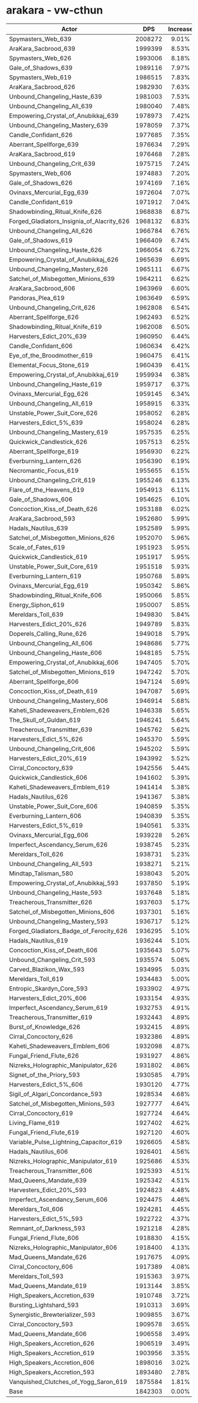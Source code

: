 # arakara - vw-cthun
| Actor | DPS | Increase |
|---|:---:|:---:|
|Spymasters_Web_639|2008272|9.01%|
|AraKara_Sacbrood_639|1999399|8.53%|
|Spymasters_Web_626|1993006|8.18%|
|Gale_of_Shadows_639|1989116|7.97%|
|Spymasters_Web_619|1986515|7.83%|
|AraKara_Sacbrood_626|1982930|7.63%|
|Unbound_Changeling_Haste_639|1981003|7.53%|
|Unbound_Changeling_All_639|1980040|7.48%|
|Empowering_Crystal_of_Anubikkaj_639|1978973|7.42%|
|Unbound_Changeling_Mastery_639|1978059|7.37%|
|Candle_Confidant_626|1977685|7.35%|
|Aberrant_Spellforge_639|1976634|7.29%|
|AraKara_Sacbrood_619|1976468|7.28%|
|Unbound_Changeling_Crit_639|1975715|7.24%|
|Spymasters_Web_606|1974883|7.20%|
|Gale_of_Shadows_626|1974169|7.16%|
|Ovinaxs_Mercurial_Egg_639|1972604|7.07%|
|Candle_Confidant_619|1971912|7.04%|
|Shadowbinding_Ritual_Knife_626|1968838|6.87%|
|Forged_Gladiators_Insignia_of_Alacrity_626|1968132|6.83%|
|Unbound_Changeling_All_626|1966784|6.76%|
|Gale_of_Shadows_619|1966409|6.74%|
|Unbound_Changeling_Haste_626|1966054|6.72%|
|Empowering_Crystal_of_Anubikkaj_626|1965639|6.69%|
|Unbound_Changeling_Mastery_626|1965111|6.67%|
|Satchel_of_Misbegotten_Minions_639|1964211|6.62%|
|AraKara_Sacbrood_606|1963969|6.60%|
|Pandoras_Plea_619|1963649|6.59%|
|Unbound_Changeling_Crit_626|1962808|6.54%|
|Aberrant_Spellforge_626|1962493|6.52%|
|Shadowbinding_Ritual_Knife_619|1962008|6.50%|
|Harvesters_Edict_20%_639|1960950|6.44%|
|Candle_Confidant_606|1960634|6.42%|
|Eye_of_the_Broodmother_619|1960475|6.41%|
|Elemental_Focus_Stone_619|1960439|6.41%|
|Empowering_Crystal_of_Anubikkaj_619|1959934|6.38%|
|Unbound_Changeling_Haste_619|1959717|6.37%|
|Ovinaxs_Mercurial_Egg_626|1959145|6.34%|
|Unbound_Changeling_All_619|1958915|6.33%|
|Unstable_Power_Suit_Core_626|1958052|6.28%|
|Harvesters_Edict_5%_639|1958024|6.28%|
|Unbound_Changeling_Mastery_619|1957535|6.25%|
|Quickwick_Candlestick_626|1957513|6.25%|
|Aberrant_Spellforge_619|1956930|6.22%|
|Everburning_Lantern_626|1956390|6.19%|
|Necromantic_Focus_619|1955655|6.15%|
|Unbound_Changeling_Crit_619|1955246|6.13%|
|Flare_of_the_Heavens_619|1954913|6.11%|
|Gale_of_Shadows_606|1954625|6.10%|
|Concoction_Kiss_of_Death_626|1953188|6.02%|
|AraKara_Sacbrood_593|1952680|5.99%|
|Hadals_Nautilus_639|1952589|5.99%|
|Satchel_of_Misbegotten_Minions_626|1952070|5.96%|
|Scale_of_Fates_619|1951923|5.95%|
|Quickwick_Candlestick_619|1951917|5.95%|
|Unstable_Power_Suit_Core_619|1951518|5.93%|
|Everburning_Lantern_619|1950768|5.89%|
|Ovinaxs_Mercurial_Egg_619|1950342|5.86%|
|Shadowbinding_Ritual_Knife_606|1950066|5.85%|
|Energy_Siphon_619|1950007|5.85%|
|Mereldars_Toll_639|1949830|5.84%|
|Harvesters_Edict_20%_626|1949789|5.83%|
|Doperels_Calling_Rune_626|1949018|5.79%|
|Unbound_Changeling_All_606|1948686|5.77%|
|Unbound_Changeling_Haste_606|1948185|5.75%|
|Empowering_Crystal_of_Anubikkaj_606|1947405|5.70%|
|Satchel_of_Misbegotten_Minions_619|1947242|5.70%|
|Aberrant_Spellforge_606|1947124|5.69%|
|Concoction_Kiss_of_Death_619|1947087|5.69%|
|Unbound_Changeling_Mastery_606|1946914|5.68%|
|Kaheti_Shadeweavers_Emblem_626|1946338|5.65%|
|The_Skull_of_Guldan_619|1946241|5.64%|
|Treacherous_Transmitter_639|1945762|5.62%|
|Harvesters_Edict_5%_626|1945370|5.59%|
|Unbound_Changeling_Crit_606|1945202|5.59%|
|Harvesters_Edict_20%_619|1943992|5.52%|
|Cirral_Concoctory_639|1942556|5.44%|
|Quickwick_Candlestick_606|1941602|5.39%|
|Kaheti_Shadeweavers_Emblem_619|1941414|5.38%|
|Hadals_Nautilus_626|1941367|5.38%|
|Unstable_Power_Suit_Core_606|1940859|5.35%|
|Everburning_Lantern_606|1940839|5.35%|
|Harvesters_Edict_5%_619|1940561|5.33%|
|Ovinaxs_Mercurial_Egg_606|1939228|5.26%|
|Imperfect_Ascendancy_Serum_626|1938745|5.23%|
|Mereldars_Toll_626|1938731|5.23%|
|Unbound_Changeling_All_593|1938271|5.21%|
|Mindtap_Talisman_580|1938043|5.20%|
|Empowering_Crystal_of_Anubikkaj_593|1937850|5.19%|
|Unbound_Changeling_Haste_593|1937648|5.18%|
|Treacherous_Transmitter_626|1937603|5.17%|
|Satchel_of_Misbegotten_Minions_606|1937301|5.16%|
|Unbound_Changeling_Mastery_593|1936717|5.12%|
|Forged_Gladiators_Badge_of_Ferocity_626|1936295|5.10%|
|Hadals_Nautilus_619|1936244|5.10%|
|Concoction_Kiss_of_Death_606|1935643|5.07%|
|Unbound_Changeling_Crit_593|1935574|5.06%|
|Carved_Blazikon_Wax_593|1934995|5.03%|
|Mereldars_Toll_619|1934483|5.00%|
|Entropic_Skardyn_Core_593|1933902|4.97%|
|Harvesters_Edict_20%_606|1933154|4.93%|
|Imperfect_Ascendancy_Serum_619|1932753|4.91%|
|Treacherous_Transmitter_619|1932443|4.89%|
|Burst_of_Knowledge_626|1932415|4.89%|
|Cirral_Concoctory_626|1932386|4.89%|
|Kaheti_Shadeweavers_Emblem_606|1932098|4.87%|
|Fungal_Friend_Flute_626|1931927|4.86%|
|Nizreks_Holographic_Manipulator_626|1931802|4.86%|
|Signet_of_the_Priory_593|1930585|4.79%|
|Harvesters_Edict_5%_606|1930120|4.77%|
|Sigil_of_Algari_Concordance_593|1928534|4.68%|
|Satchel_of_Misbegotten_Minions_593|1927777|4.64%|
|Cirral_Concoctory_619|1927724|4.64%|
|Living_Flame_619|1927402|4.62%|
|Fungal_Friend_Flute_619|1927120|4.60%|
|Variable_Pulse_Lightning_Capacitor_619|1926605|4.58%|
|Hadals_Nautilus_606|1926401|4.56%|
|Nizreks_Holographic_Manipulator_619|1925686|4.53%|
|Treacherous_Transmitter_606|1925393|4.51%|
|Mad_Queens_Mandate_639|1925342|4.51%|
|Harvesters_Edict_20%_593|1924823|4.48%|
|Imperfect_Ascendancy_Serum_606|1924475|4.46%|
|Mereldars_Toll_606|1924281|4.45%|
|Harvesters_Edict_5%_593|1922722|4.37%|
|Remnant_of_Darkness_593|1921218|4.28%|
|Fungal_Friend_Flute_606|1918830|4.15%|
|Nizreks_Holographic_Manipulator_606|1918400|4.13%|
|Mad_Queens_Mandate_626|1917675|4.09%|
|Cirral_Concoctory_606|1917389|4.08%|
|Mereldars_Toll_593|1915363|3.97%|
|Mad_Queens_Mandate_619|1913144|3.85%|
|High_Speakers_Accretion_639|1910748|3.72%|
|Bursting_Lightshard_593|1910313|3.69%|
|Synergistic_Brewterializer_593|1909855|3.67%|
|Cirral_Concoctory_593|1909578|3.65%|
|Mad_Queens_Mandate_606|1906558|3.49%|
|High_Speakers_Accretion_626|1906519|3.49%|
|High_Speakers_Accretion_619|1903956|3.35%|
|High_Speakers_Accretion_606|1898016|3.02%|
|High_Speakers_Accretion_593|1893480|2.78%|
|Vanquished_Clutches_of_Yogg_Saron_619|1875584|1.81%|
|Base|1842303|0.00%|
